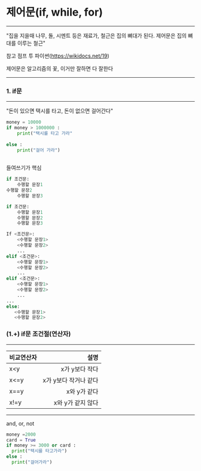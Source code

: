 # 제어문(if, while, for)
---

"집을 지을때 나무, 돌, 시멘트 등은 재료가, 철근은 집의 뼈대가 된다. 제어문은 집의 뼈대를 이루는 철근"

참고 점프 투 파이썬(https://wikidocs.net/19)

제어문은 알고리즘의 꽃, 이거만 잘하면 다 잘한다


---


### 1. if문
---
"돈이 있으면 택시를 타고, 돈이 없으면 걸어간다"

```python
money = 10000
if money > 1000000 :
    print("택시를 타고 가라"
    
else : 
    print("걸어 가라")
     
```

들여쓰기가 핵심
```python
if 조건문:
    수행할 문장1
수행할 문장2
    수행할 문장3
```

```python
if 조건문:
    수행할 문장1
    수행할 문장2
    수행할 문장3
```

```python    
If <조건문>:
    <수행할 문장1> 
    <수행할 문장2>
    ...
elif <조건문>:
    <수행할 문장1>
    <수행할 문장2>
    ...
elif <조건문>:
    <수행할 문장1>
    <수행할 문장2>
    ...
...
else:
   <수행할 문장1>
   <수행할 문장2>
```

### (1.+) if문 조건절(연산자)
---
|비교연산자|설명|
|:--- | ---: |
|x<y|x가 y보다 작다|
|x<=y|x가 y보다 작거나 같다|
|x==y|x와 y가 같다|
|x!=y|x와 y가 같지 않다|

---
and, or, not

```python
money =2000
card = True
if money >= 3000 or card :
  print("택시를 타고가라")
else :
  print("걸어가라")
```


